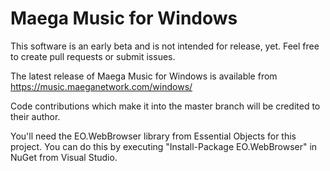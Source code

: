 # Maega Music for Windows
This software is an early beta and is not intended for release, yet.
Feel free to create pull requests or submit issues.

The latest release of Maega Music for Windows is available from https://music.maeganetwork.com/windows/

Code contributions which make it into the master branch will be credited to their author.

You'll need the EO.WebBrowser library from Essential Objects for this project.
You can do this by executing "Install-Package EO.WebBrowser" in NuGet from Visual Studio.
